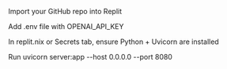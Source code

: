 Import your GitHub repo into Replit

Add .env file with OPENAI_API_KEY

In replit.nix or Secrets tab, ensure Python + Uvicorn are installed

Run uvicorn server:app --host 0.0.0.0 --port 8080
